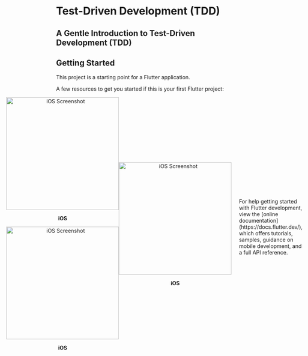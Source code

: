 # Test-Driven Development (TDD)

## A Gentle Introduction to Test-Driven Development (TDD)

## Getting Started

This project is a starting point for a Flutter application.

A few resources to get you started if this is your first Flutter project:

<div style="display: flex; justify-content: center; align-items: center;">
   <div>
  <div style="text-align: center; margin-left: 20px;">
    <img src="https://github.com/user-attachments/assets/cfd7ec7e-7279-4419-a1ce-06203aa1331b" alt="iOS Screenshot" width="300"/>
    <p><strong>iOS</strong></p>
    </div>
  <div style="text-align: center; margin-left: 20px;">
    <img src="https://github.com/user-attachments/assets/d9a41910-ea65-4acb-94fb-d15139a74f80" alt="iOS Screenshot" width="300"/>
    <p><strong>iOS</strong></p>
 </div>
  </div>
  <div style="text-align: center; margin-right: 20px;">
    <img src="https://github.com/user-attachments/assets/68a67fdd-ca76-42dd-afd5-b2dc8a89929f" alt="iOS Screenshot" width="300"/>
    <p><strong>iOS</strong></p>
  
</div>
For help getting started with Flutter development, view the
[online documentation](https://docs.flutter.dev/), which offers tutorials,
samples, guidance on mobile development, and a full API reference.
